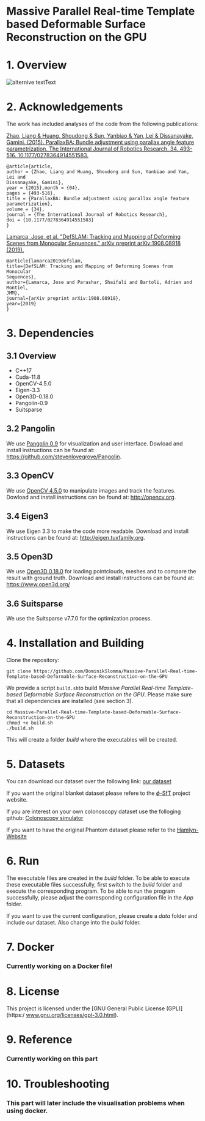 <h1> Massive Parallel Real-time Template based Deformable Surface Reconstruction on the GPU</h1>

# 1. Overview 

![alternive textText](./data/image.png)
# 2. Acknowledgements


The work has included analyses of the code from the following publications:

[Zhao, Liang & Huang, Shoudong & Sun, Yanbiao & Yan, Lei & Dissanayake, Gamini. (2015). ParallaxBA: Bundle adjustment using parallax angle feature parametrization. The International Journal of Robotics Research. 34. 493-516. 10.1177/0278364914551583.](https://www.researchgate.net/publication275260778_ParallaxBA_Bundle_adjustment_using_parallax_angle_feature_paraetrization)
```
@article{article,
author = {Zhao, Liang and Huang, Shoudong and Sun, Yanbiao and Yan, Lei and
Dissanayake, Gamini},
year = {2015},month = {04},
pages = {493-516},
title = {ParallaxBA: Bundle adjustment using parallax angle feature
parametrization},
volume = {34},
journal = {The International Journal of Robotics Research},
doi = {10.1177/0278364914551583}
}
```
[Lamarca, Jose, et al. "DefSLAM: Tracking and Mapping of Deforming Scenes from Monocular Sequences." arXiv preprint arXiv:1908.08918 (2019).](https://arxiv.orgabs/1908.08918)
```
@article{lamarca2019defslam,
title={DefSLAM: Tracking and Mapping of Deforming Scenes from Monocular
Sequences},
author={Lamarca, Jose and Parashar, Shaifali and Bartoli, Adrien and Montiel,
JMM},
journal={arXiv preprint arXiv:1908.08918},
year={2019}
}
```
# 3. Dependencies
## 3.1 Overview
<ul>
<li>C++17</li>
<li>Cuda-11.8</li>
<li>OpenCV-4.5.0</li>
<li>Eigen-3.3</li>
<li>Open3D-0.18.0</li>
<li>Pangolin-0.9</li>
<li>Suitsparse</li>
</ul>

## 3.2 Pangolin
We use [Pangolin 0.9](https://github.com/stevenlovegrove/Pangolin) for
visualization and user interface. Dowload and install instructions can be found at:
https://github.com/stevenlovegrove/Pangolin.

## 3.3 OpenCV
We use [OpenCV 4.5.0](http://opencv.org) to manipulate images and track the
features. Dowload and install instructions can be found at: http://opencv.org.

## 3.4 Eigen3
We use Eigen 3.3 to make the code more readable. Download and install
instructions can be found at: http://eigen.tuxfamily.org.

## 3.5 Open3D
We use [Open3D 0.18.0](https://github.com/isl-org/Open3D) for loading
pointclouds, meshes and to compare the result with ground truth. Download and
install instructions can be found at: https://www.open3d.org/

## 3.6 Suitsparse
We use the Suitsparse v7.7.0 for the optimization process.

# 4. Installation and Building

Clone the repository:
```
git clone https://github.com/DominikSlomma/Massive-Parallel-Real-time-Template-based-Deformable-Surface-Reconstruction-on-the-GPU
```
We provide a script `build.sh`to build *Massive Parallel Real-time Template-based Deformable Surface Reconstruction on the GPU*.
Please make sure that all dependencies are installed (see section 3).
```
cd Massive-Parallel-Real-time-Template-based-Deformable-Surface-Reconstruction-on-the-GPU
chmod +x build.sh
./build.sh
```
This will create a folder *build* where the executables will be created.

# 5. Datasets 

You can download our dataset over the following link: [our dataset](https://studentutsedu-my.sharepoint.com/:f:/g/personal/dominik_slomma_student_uts_edu_au/EhRgrDQHanxPuQ0Z_k3ik5gBY6FViCGKqNdPxEUWx0DCHw?e=3rvjQh)

If you want the original blanket dataset please refere to the [$\phi$-SfT](https://4dqv.mpi-inf.mpg.de/phi-SfT/) project website.

If you are interest on your own colonoscopy dataset use the folloging github: [Colonoscopy simulator](https:/github.com/zsustc/colon_reconstruction_dataset) 

If you want to have the original Phantom dataset please refer to the [Hamlyn-Website](https://hamlyn.doc.ic.ac.uk/vision/)


# 6. Run
The executable files are created in the *build* folder. To be able to execute these executable files successfully, first switch to the *build* folder and execute the corresponding program. To be able to run the program successfully, please adjust the corresponding configuration file in the *App* folder. 

If you want to use the current configuration, please create a *data* folder and include *our* dataset. Also change into the *build* folder.

# 7. Docker 

<h3> Currently working on a Docker file!</h3>

# 8. License
This project is licensed under the [GNU General Public License (GPL)](https:/
www.gnu.org/licenses/gpl-3.0.html).
# 9. Reference

<h3> Currently working on this part </h3>


# 10. Troubleshooting


<h3> This part will later include the visualisation problems when using docker. </h3>

